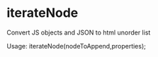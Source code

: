 # iterateNode
Convert JS objects and JSON to html unorder list

Usage:
iterateNode(nodeToAppend,properties);